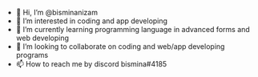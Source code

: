 - 👋 Hi, I’m @bisminanizam
- 👀 I’m interested in coding and app developing
- 🌱 I’m currently learning programming language in advanced forms and web developing 
- 💞️ I’m looking to collaborate on coding and web/app developing programs
- 📫 How to reach me by discord bismina#4185

<!---
bisminanizam/bisminanizam is a ✨ special ✨ repository because its `README.md` (this file) appears on your GitHub profile.
You can click the Preview link to take a look at your changes.
--->
